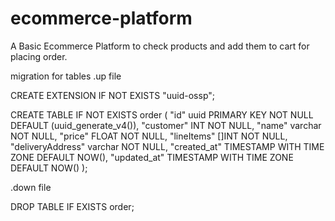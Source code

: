 # ecommerce-platform
A Basic Ecommerce Platform to check products and add them to cart for placing order.


migration for tables .up file

CREATE EXTENSION IF NOT EXISTS "uuid-ossp";

CREATE TABLE IF NOT EXISTS order (
    "id" uuid PRIMARY KEY NOT NULL DEFAULT (uuid_generate_v4()),
    "customer" INT NOT NULL,
    "name" varchar NOT NULL,
    "price" FLOAT NOT NULL,
    "lineItems" []INT NOT NULL,
    "deliveryAddress" varchar NOT NULL,
    "created_at" TIMESTAMP WITH TIME ZONE DEFAULT NOW(),
    "updated_at" TIMESTAMP WITH TIME ZONE DEFAULT NOW()
);


.down file

DROP TABLE IF EXISTS order;